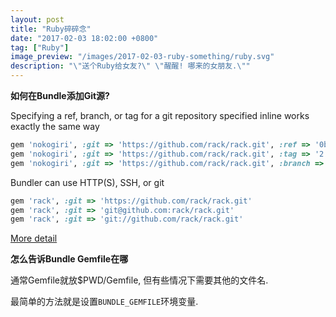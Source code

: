 ```yaml
---
layout: post
title: "Ruby碎碎念"
date: "2017-02-03 18:02:00 +0800"
tag: ["Ruby"]
image_preview: "/images/2017-02-03-ruby-something/ruby.svg"
description: "\"送个Ruby给女友?\" \"醒醒! 哪来的女朋友.\""
---
```


**如何在Bundle添加Git源?**

Specifying a ref, branch, or tag for a git repository specified inline works exactly the same way

``` ruby
gem 'nokogiri', :git => 'https://github.com/rack/rack.git', :ref => '0bd839d'
gem 'nokogiri', :git => 'https://github.com/rack/rack.git', :tag => '2.0.1'
gem 'nokogiri', :git => 'https://github.com/rack/rack.git', :branch => 'rack-1.5'
```

Bundler can use HTTP(S), SSH, or git

``` ruby
gem 'rack', :git => 'https://github.com/rack/rack.git'
gem 'rack', :git => 'git@github.com:rack/rack.git'
gem 'rack', :git => 'git://github.com/rack/rack.git'
```

[More detail](http://bundler.io/git.html)

**怎么告诉Bundle Gemfile在哪**

通常Gemfile就放$PWD/Gemfile, 但有些情况下需要其他的文件名.

最简单的方法就是设置`BUNDLE_GEMFILE`环境变量.
